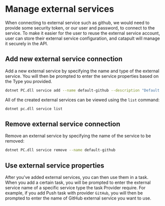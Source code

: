 # Manage external services

When connecting to external service such as github, we would need to provide some security token, or our user and password, to connect to the service. To make it easier for the user to reuse the external service account, user can store their external service configuration, and catapult will manage it securely in the API.

## Add new external service connection

Add a new external service by specifying the name and type of the external service. You will then be prompted to enter the service properties based on the Type you provided.
```sh
dotnet PC.dll service add --name default-github --description "Default github account" --type github
```

All of the created external services can be viewed using the `list` command:
```sh
dotnet pc.dll service list
```

## Remove external service connection

Remove an external service by specifying the name of the service to be removed:
```sh
dotnet PC.dll service remove --name default-github
```

## Use external service properties

After you've added external services, you can then use them in a task. When you add a certain task, you will be prompted to enter the external service name of a specific service type the task Provider require. For example, if you add Push task with provider `GitHub`, you will then be prompted to enter the name of GitHub external service you want to use.

